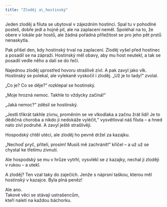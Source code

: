 ```yaml
---
title: "Zloděj a\_hostinský"
---
```


Jeden zloděj a filuta se ubytoval v zájezdním hostinci. Spal tu v pohodlné posteli, dobře jedl a hojně pil, ale na zaplacení neměl. Spoléhal na to, že obere v lokále pár hostů, ale žádná pořádná příležitost se pro jeho pět prstů nenaskytla.

Pak přišel den, kdy hostinský trval na zaplacení. Zloděj vyšel před hostinec a posadil se na zápraží. Hostinský měl obavy, aby mu host neutekl, a tak se posadil vedle něho a dali se do řeči.

Najednou zloděj uprostřed hovoru strašlivě zívl. A pak zavyl jako vlk. Hostinský se polekal, ale vylekaně vyskočil i zloděj. „Už je to tady!“ zvolal.

„Co je? Co se děje?“ rozklepal se hostinský.

„Moje hrozná nemoc. Takhle to vždycky začíná!“

„Jaká nemoc?“ zděsil se hostinský.

„Jestli třikrát takhle zívnu, proměním se ve vlkodlaka a začnu žrát lidi! Je to dědičná choroba a nikdo ji nedokáže vyléčit,“ vysvětloval náš filuta – a hned nato zívl podruhé. A zavyl ještě strašlivěji.

Hospodský chtěl utéci, ale zloděj ho pevně držel za kazajku.

„Nechoď pryč, příteli, prosím! Musíš mě zachránit!“ křičel – a už už se chystal ke třetímu zívnutí.

Ale hospodský se mu v hrůze vytrhl, vysvlékl se z kazajky, nechal ji zloději v rukou – a utekl.

A zloděj? Ten vzal taky do zaječích. Jenže s náprsní taškou, kterou měl hostinský v kazajce. Byla plná peněz!

Ale ano.  
Takové věci se stávají ustrašencům,  
kteří naletí na každou báchorku.
